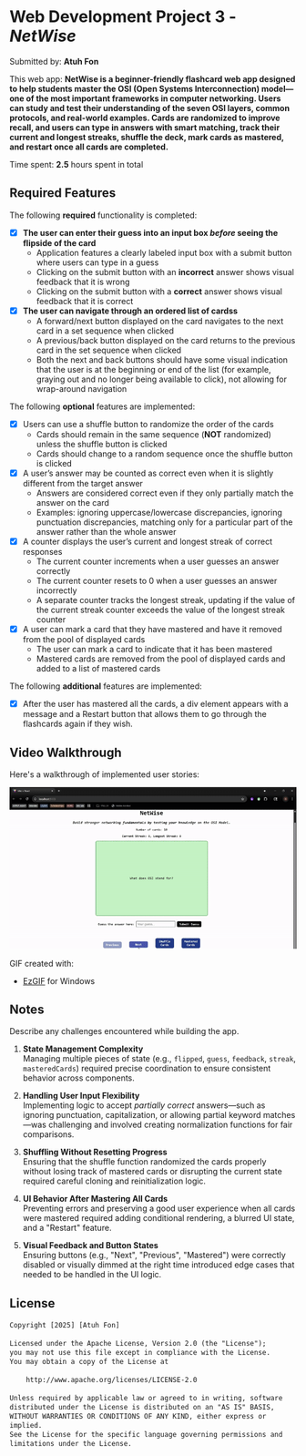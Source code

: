 # Web Development Project 3 - *NetWise*

Submitted by: **Atuh Fon**

This web app: **NetWise is a beginner-friendly flashcard web app designed to help students master the OSI (Open Systems Interconnection) model—one of the most important frameworks in computer networking. Users can study and test their understanding of the seven OSI layers, common protocols, and real-world examples. Cards are randomized to improve recall, and users can type in answers with smart matching, track their current and longest streaks, shuffle the deck, mark cards as mastered, and restart once all cards are completed.**

Time spent: **2.5** hours spent in total

## Required Features

The following **required** functionality is completed:

- [x] **The user can enter their guess into an input box *before* seeing the flipside of the card**
  - Application features a clearly labeled input box with a submit button where users can type in a guess
  - Clicking on the submit button with an **incorrect** answer shows visual feedback that it is wrong 
  -  Clicking on the submit button with a **correct** answer shows visual feedback that it is correct
- [x] **The user can navigate through an ordered list of cardss**
  - A forward/next button displayed on the card navigates to the next card in a set sequence when clicked
  - A previous/back button displayed on the card returns to the previous card in the set sequence when clicked
  - Both the next and back buttons should have some visual indication that the user is at the beginning or end of the list (for example, graying out and no longer being available to click), not allowing for wrap-around navigation

The following **optional** features are implemented:

- [x] Users can use a shuffle button to randomize the order of the cards
  - Cards should remain in the same sequence (**NOT** randomized) unless the shuffle button is clicked 
  - Cards should change to a random sequence once the shuffle button is clicked
- [x] A user’s answer may be counted as correct even when it is slightly different from the target answer
  - Answers are considered correct even if they only partially match the answer on the card 
  - Examples: ignoring uppercase/lowercase discrepancies, ignoring punctuation discrepancies, matching only for a particular part of the answer rather than the whole answer
- [x] A counter displays the user’s current and longest streak of correct responses
  - The current counter increments when a user guesses an answer correctly
  - The current counter resets to 0 when a user guesses an answer incorrectly
  - A separate counter tracks the longest streak, updating if the value of the current streak counter exceeds the value of the longest streak counter 
- [x] A user can mark a card that they have mastered and have it removed from the pool of displayed cards
  - The user can mark a card to indicate that it has been mastered
  - Mastered cards are removed from the pool of displayed cards and added to a list of mastered cards


The following **additional** features are implemented:

* [x] After the user has mastered all the cards, a div element appears with a message and a Restart button that allows them to go through the flashcards again if they wish.

## Video Walkthrough

Here's a walkthrough of implemented user stories:

<img src='NetWise.gif' title='Video Walkthrough' width='' alt='Video Walkthrough' />

GIF created with:
- [EzGIF](https://ezgif.com/) for Windows

## Notes

Describe any challenges encountered while building the app.

1. **State Management Complexity**  
   Managing multiple pieces of state (e.g., `flipped`, `guess`, `feedback`, `streak`, `masteredCards`) required precise coordination to ensure consistent behavior across components.

2. **Handling User Input Flexibility**  
   Implementing logic to accept *partially correct* answers—such as ignoring punctuation, capitalization, or allowing partial keyword matches—was challenging and involved creating normalization functions for fair comparisons.

3. **Shuffling Without Resetting Progress**  
   Ensuring that the shuffle function randomized the cards properly without losing track of mastered cards or disrupting the current state required careful cloning and reinitialization logic.

4. **UI Behavior After Mastering All Cards**  
   Preventing errors and preserving a good user experience when all cards were mastered required adding conditional rendering, a blurred UI state, and a "Restart" feature.

5. **Visual Feedback and Button States**  
   Ensuring buttons (e.g., "Next", "Previous", "Mastered") were correctly disabled or visually dimmed at the right time introduced edge cases that needed to be handled in the UI logic.

## License

    Copyright [2025] [Atuh Fon]

    Licensed under the Apache License, Version 2.0 (the "License");
    you may not use this file except in compliance with the License.
    You may obtain a copy of the License at

        http://www.apache.org/licenses/LICENSE-2.0

    Unless required by applicable law or agreed to in writing, software
    distributed under the License is distributed on an "AS IS" BASIS,
    WITHOUT WARRANTIES OR CONDITIONS OF ANY KIND, either express or implied.
    See the License for the specific language governing permissions and
    limitations under the License.
